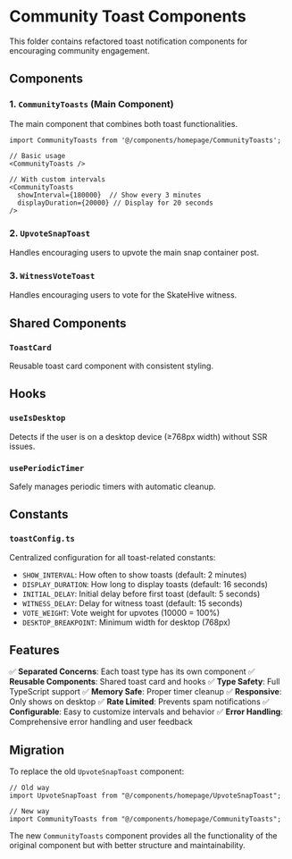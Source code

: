 # Community Toast Components

This folder contains refactored toast notification components for encouraging community engagement.

## Components

### 1. `CommunityToasts` (Main Component)

The main component that combines both toast functionalities.

```tsx
import CommunityToasts from '@/components/homepage/CommunityToasts';

// Basic usage
<CommunityToasts />

// With custom intervals
<CommunityToasts
  showInterval={180000}  // Show every 3 minutes
  displayDuration={20000} // Display for 20 seconds
/>
```

### 2. `UpvoteSnapToast`

Handles encouraging users to upvote the main snap container post.

### 3. `WitnessVoteToast`

Handles encouraging users to vote for the SkateHive witness.

## Shared Components

### `ToastCard`

Reusable toast card component with consistent styling.

## Hooks

### `useIsDesktop`

Detects if the user is on a desktop device (≥768px width) without SSR issues.

### `usePeriodicTimer`

Safely manages periodic timers with automatic cleanup.

## Constants

### `toastConfig.ts`

Centralized configuration for all toast-related constants:

- `SHOW_INTERVAL`: How often to show toasts (default: 2 minutes)
- `DISPLAY_DURATION`: How long to display toasts (default: 16 seconds)
- `INITIAL_DELAY`: Initial delay before first toast (default: 5 seconds)
- `WITNESS_DELAY`: Delay for witness toast (default: 15 seconds)
- `VOTE_WEIGHT`: Vote weight for upvotes (10000 = 100%)
- `DESKTOP_BREAKPOINT`: Minimum width for desktop (768px)

## Features

✅ **Separated Concerns**: Each toast type has its own component
✅ **Reusable Components**: Shared toast card and hooks
✅ **Type Safety**: Full TypeScript support
✅ **Memory Safe**: Proper timer cleanup
✅ **Responsive**: Only shows on desktop
✅ **Rate Limited**: Prevents spam notifications
✅ **Configurable**: Easy to customize intervals and behavior
✅ **Error Handling**: Comprehensive error handling and user feedback

## Migration

To replace the old `UpvoteSnapToast` component:

```tsx
// Old way
import UpvoteSnapToast from "@/components/homepage/UpvoteSnapToast";

// New way
import CommunityToasts from "@/components/homepage/CommunityToasts";
```

The new `CommunityToasts` component provides all the functionality of the original component but with better structure and maintainability.
